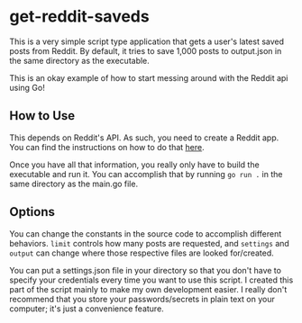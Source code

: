 # get-reddit-saveds

This is a very simple script type application that gets a user's latest saved
posts from Reddit. By default, it tries to save 1,000 posts to output.json in
the same directory as the executable.

This is an okay example of how to start messing around with the Reddit api 
using Go!

## How to Use

This depends on Reddit's API. As such, you need to create a Reddit app. You can
find the instructions on how to do that
[here](https://github.com/reddit-archive/reddit/wiki/OAuth2-Quick-Start-Example).

Once you have all that information, you really only have to build the executable
and run it. You can accomplish that by running `go run .` in the same directory
as the main.go file.

## Options

You can change the constants in the source code to accomplish different
behaviors. `limit` controls how many posts are requested, and `settings`
and `output` can change where those respective files are looked for/created.

You can put a settings.json file in your directory so that you don't have to
specify your credentials every time you want to use this script. I created this
part of the script mainly to make my own development easier. I really don't
recommend that you store your passwords/secrets in plain text on your computer;
it's just a convenience feature.
